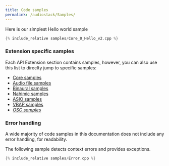 ```yaml
---
title: Code samples
permalink: /audiostack/Samples/
---
```


Here is our simplest Hello world sample

```cpp
{% include_relative samples/Core_0_Hello_v2.cpp %}
```

### Extension specific samples

Each API Extension section contains samples, however, you can also use this list to direclty jump to specific samples:

- [Core samples](../ExtCoreSamples)
- [Audio file samples](../ExtAudioFileSamples)
- [Binaural samples](../ExtBinauralSamples)
- [Nahimic samples](../ExtNahimicSamples)
- [ASIO samples](../extensions/ExtAsioSamples)
- [VBAP samples](../ExtVBAPSamples)
- *[OSC samples](../ExtOSCSamples)*

### Error handling

A wide majority of code samples in this documentation does not include any error handling, for readability.

The following sample detects context errors and provides exceptions.

```cpp
{% include_relative samples/Error.cpp %}
```